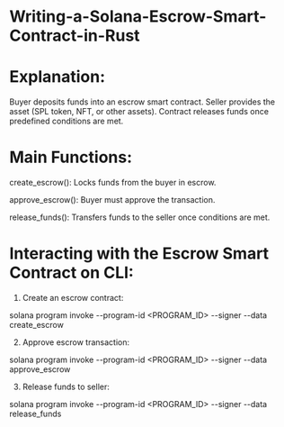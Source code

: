 # Writing-a-Solana-Escrow-Smart-Contract-in-Rust

# Explanation:

Buyer deposits funds into an escrow smart contract.
Seller provides the asset (SPL token, NFT, or other assets).
Contract releases funds once predefined conditions are met.

# Main Functions:

create_escrow(): Locks funds from the buyer in escrow.

approve_escrow(): Buyer must approve the transaction.

release_funds(): Transfers funds to the seller once conditions are met.


# Interacting with the Escrow Smart Contract on CLI:

1) Create an escrow contract:

solana program invoke --program-id <PROGRAM_ID> --signer <WALLET> --data create_escrow

2) Approve escrow transaction:

solana program invoke --program-id <PROGRAM_ID> --signer <WALLET> --data approve_escrow

3) Release funds to seller:

solana program invoke --program-id <PROGRAM_ID> --signer <WALLET> --data release_funds






